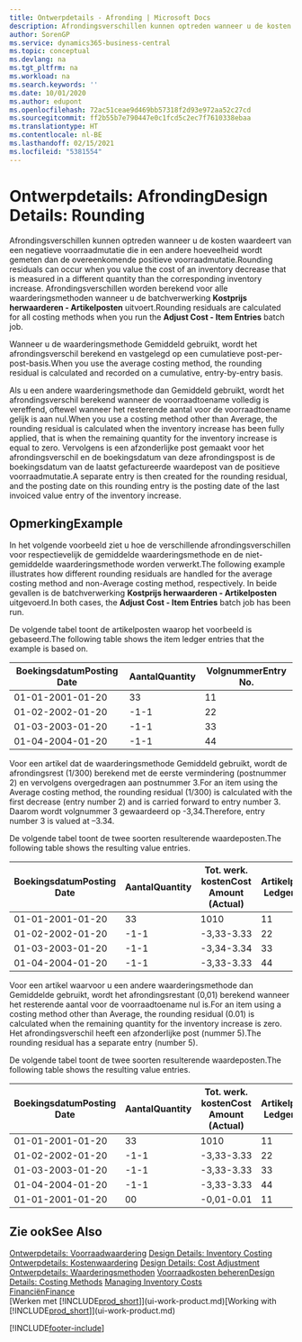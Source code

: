 ```yaml
---
title: Ontwerpdetails - Afronding | Microsoft Docs
description: Afrondingsverschillen kunnen optreden wanneer u de kosten waardeert van een negatieve voorraadmutatie die in een andere hoeveelheid wordt gemeten dan de overeenkomende positieve voorraadmutatie. Afrondingsverschillen worden berekend voor alle waarderingsmethoden wanneer u de batchverwerking **Kostprijs herwaarderen - Artikelposten** uitvoert.
author: SorenGP
ms.service: dynamics365-business-central
ms.topic: conceptual
ms.devlang: na
ms.tgt_pltfrm: na
ms.workload: na
ms.search.keywords: ''
ms.date: 10/01/2020
ms.author: edupont
ms.openlocfilehash: 72ac51ceae9d469bb57318f2d93e972aa52c27cd
ms.sourcegitcommit: ff2b55b7e790447e0c1fcd5c2ec7f7610338ebaa
ms.translationtype: HT
ms.contentlocale: nl-BE
ms.lasthandoff: 02/15/2021
ms.locfileid: "5381554"
---
```

# <a name="design-details-rounding"></a><span data-ttu-id="14896-104">Ontwerpdetails: Afronding</span><span class="sxs-lookup"><span data-stu-id="14896-104">Design Details: Rounding</span></span>
<span data-ttu-id="14896-105">Afrondingsverschillen kunnen optreden wanneer u de kosten waardeert van een negatieve voorraadmutatie die in een andere hoeveelheid wordt gemeten dan de overeenkomende positieve voorraadmutatie.</span><span class="sxs-lookup"><span data-stu-id="14896-105">Rounding residuals can occur when you value the cost of an inventory decrease that is measured in a different quantity than the corresponding inventory increase.</span></span> <span data-ttu-id="14896-106">Afrondingsverschillen worden berekend voor alle waarderingsmethoden wanneer u de batchverwerking **Kostprijs herwaarderen - Artikelposten** uitvoert.</span><span class="sxs-lookup"><span data-stu-id="14896-106">Rounding residuals are calculated for all costing methods when you run the **Adjust Cost - Item Entries** batch job.</span></span>  

 <span data-ttu-id="14896-107">Wanneer u de waarderingsmethode Gemiddeld gebruikt, wordt het afrondingsverschil berekend en vastgelegd op een cumulatieve post-per-post-basis.</span><span class="sxs-lookup"><span data-stu-id="14896-107">When you use the average costing method, the rounding residual is calculated and recorded on a cumulative, entry-by-entry basis.</span></span>  

 <span data-ttu-id="14896-108">Als u een andere waarderingsmethode dan Gemiddeld gebruikt, wordt het afrondingsverschil berekend wanneer de voorraadtoename volledig is vereffend, oftewel wanneer het resterende aantal voor de voorraadtoename gelijk is aan nul.</span><span class="sxs-lookup"><span data-stu-id="14896-108">When you use a costing method other than Average, the rounding residual is calculated when the inventory increase has been fully applied, that is when the remaining quantity for the inventory increase is equal to zero.</span></span> <span data-ttu-id="14896-109">Vervolgens is een afzonderlijke post gemaakt voor het afrondingsverschil en de boekingsdatum van deze afrondingspost is de boekingsdatum van de laatst gefactureerde waardepost van de positieve voorraadmutatie.</span><span class="sxs-lookup"><span data-stu-id="14896-109">A separate entry is then created for the rounding residual, and the posting date on this rounding entry is the posting date of the last invoiced value entry of the inventory increase.</span></span>  

## <a name="example"></a><span data-ttu-id="14896-110">Opmerking</span><span class="sxs-lookup"><span data-stu-id="14896-110">Example</span></span>  
 <span data-ttu-id="14896-111">In het volgende voorbeeld ziet u hoe de verschillende afrondingsverschillen voor respectievelijk de gemiddelde waarderingsmethode en de niet-gemiddelde waarderingsmethode worden verwerkt.</span><span class="sxs-lookup"><span data-stu-id="14896-111">The following example illustrates how different rounding residuals are handled for the average costing method and non-Average costing method, respectively.</span></span> <span data-ttu-id="14896-112">In beide gevallen is de batchverwerking **Kostprijs herwaarderen - Artikelposten** uitgevoerd.</span><span class="sxs-lookup"><span data-stu-id="14896-112">In both cases, the **Adjust Cost - Item Entries** batch job has been run.</span></span>  

 <span data-ttu-id="14896-113">De volgende tabel toont de artikelposten waarop het voorbeeld is gebaseerd.</span><span class="sxs-lookup"><span data-stu-id="14896-113">The following table shows the item ledger entries that the example is based on.</span></span>  

|<span data-ttu-id="14896-114">Boekingsdatum</span><span class="sxs-lookup"><span data-stu-id="14896-114">Posting Date</span></span>|<span data-ttu-id="14896-115">Aantal</span><span class="sxs-lookup"><span data-stu-id="14896-115">Quantity</span></span>|<span data-ttu-id="14896-116">Volgnummer</span><span class="sxs-lookup"><span data-stu-id="14896-116">Entry No.</span></span>|  
|------------------|--------------|---------------|  
|<span data-ttu-id="14896-117">01-01-20</span><span class="sxs-lookup"><span data-stu-id="14896-117">01-01-20</span></span>|<span data-ttu-id="14896-118">3</span><span class="sxs-lookup"><span data-stu-id="14896-118">3</span></span>|<span data-ttu-id="14896-119">1</span><span class="sxs-lookup"><span data-stu-id="14896-119">1</span></span>|  
|<span data-ttu-id="14896-120">01-02-20</span><span class="sxs-lookup"><span data-stu-id="14896-120">02-01-20</span></span>|<span data-ttu-id="14896-121">-1</span><span class="sxs-lookup"><span data-stu-id="14896-121">-1</span></span>|<span data-ttu-id="14896-122">2</span><span class="sxs-lookup"><span data-stu-id="14896-122">2</span></span>|  
|<span data-ttu-id="14896-123">01-03-20</span><span class="sxs-lookup"><span data-stu-id="14896-123">03-01-20</span></span>|<span data-ttu-id="14896-124">-1</span><span class="sxs-lookup"><span data-stu-id="14896-124">-1</span></span>|<span data-ttu-id="14896-125">3</span><span class="sxs-lookup"><span data-stu-id="14896-125">3</span></span>|  
|<span data-ttu-id="14896-126">01-04-20</span><span class="sxs-lookup"><span data-stu-id="14896-126">04-01-20</span></span>|<span data-ttu-id="14896-127">-1</span><span class="sxs-lookup"><span data-stu-id="14896-127">-1</span></span>|<span data-ttu-id="14896-128">4</span><span class="sxs-lookup"><span data-stu-id="14896-128">4</span></span>|  

 <span data-ttu-id="14896-129">Voor een artikel dat de waarderingsmethode Gemiddeld gebruikt, wordt de afrondingsrest (1/300) berekend met de eerste vermindering (postnummer 2) en vervolgens overgedragen aan postnummer 3.</span><span class="sxs-lookup"><span data-stu-id="14896-129">For an item using the Average costing method, the rounding residual (1/300) is calculated with the first decrease (entry number 2) and is carried forward to entry number 3.</span></span> <span data-ttu-id="14896-130">Daarom wordt volgnummer 3 gewaardeerd op -3,34.</span><span class="sxs-lookup"><span data-stu-id="14896-130">Therefore, entry number 3 is valued at –3.34.</span></span>  

 <span data-ttu-id="14896-131">De volgende tabel toont de twee soorten resulterende waardeposten.</span><span class="sxs-lookup"><span data-stu-id="14896-131">The following table shows the resulting value entries.</span></span>  

|<span data-ttu-id="14896-132">Boekingsdatum</span><span class="sxs-lookup"><span data-stu-id="14896-132">Posting Date</span></span>|<span data-ttu-id="14896-133">Aantal</span><span class="sxs-lookup"><span data-stu-id="14896-133">Quantity</span></span>|<span data-ttu-id="14896-134">Tot. werk. kosten</span><span class="sxs-lookup"><span data-stu-id="14896-134">Cost Amount (Actual)</span></span>|<span data-ttu-id="14896-135">Artikelpostnr.</span><span class="sxs-lookup"><span data-stu-id="14896-135">Item Ledger Entry No.</span></span>|<span data-ttu-id="14896-136">Volgnummer</span><span class="sxs-lookup"><span data-stu-id="14896-136">Entry No.</span></span>|  
|------------------|--------------|----------------------------|---------------------------|---------------|  
|<span data-ttu-id="14896-137">01-01-20</span><span class="sxs-lookup"><span data-stu-id="14896-137">01-01-20</span></span>|<span data-ttu-id="14896-138">3</span><span class="sxs-lookup"><span data-stu-id="14896-138">3</span></span>|<span data-ttu-id="14896-139">10</span><span class="sxs-lookup"><span data-stu-id="14896-139">10</span></span>|<span data-ttu-id="14896-140">1</span><span class="sxs-lookup"><span data-stu-id="14896-140">1</span></span>|<span data-ttu-id="14896-141">1</span><span class="sxs-lookup"><span data-stu-id="14896-141">1</span></span>|  
|<span data-ttu-id="14896-142">01-02-20</span><span class="sxs-lookup"><span data-stu-id="14896-142">02-01-20</span></span>|<span data-ttu-id="14896-143">-1</span><span class="sxs-lookup"><span data-stu-id="14896-143">-1</span></span>|<span data-ttu-id="14896-144">-3,33</span><span class="sxs-lookup"><span data-stu-id="14896-144">-3.33</span></span>|<span data-ttu-id="14896-145">2</span><span class="sxs-lookup"><span data-stu-id="14896-145">2</span></span>|<span data-ttu-id="14896-146">2</span><span class="sxs-lookup"><span data-stu-id="14896-146">2</span></span>|  
|<span data-ttu-id="14896-147">01-03-20</span><span class="sxs-lookup"><span data-stu-id="14896-147">03-01-20</span></span>|<span data-ttu-id="14896-148">-1</span><span class="sxs-lookup"><span data-stu-id="14896-148">-1</span></span>|<span data-ttu-id="14896-149">-3,34</span><span class="sxs-lookup"><span data-stu-id="14896-149">-3.34</span></span>|<span data-ttu-id="14896-150">3</span><span class="sxs-lookup"><span data-stu-id="14896-150">3</span></span>|<span data-ttu-id="14896-151">3</span><span class="sxs-lookup"><span data-stu-id="14896-151">3</span></span>|  
|<span data-ttu-id="14896-152">01-04-20</span><span class="sxs-lookup"><span data-stu-id="14896-152">04-01-20</span></span>|<span data-ttu-id="14896-153">-1</span><span class="sxs-lookup"><span data-stu-id="14896-153">-1</span></span>|<span data-ttu-id="14896-154">-3,33</span><span class="sxs-lookup"><span data-stu-id="14896-154">-3.33</span></span>|<span data-ttu-id="14896-155">4</span><span class="sxs-lookup"><span data-stu-id="14896-155">4</span></span>|<span data-ttu-id="14896-156">4</span><span class="sxs-lookup"><span data-stu-id="14896-156">4</span></span>|  

 <span data-ttu-id="14896-157">Voor een artikel waarvoor u een andere waarderingsmethode dan Gemiddelde gebruikt, wordt het afrondingsrestant (0,01) berekend wanneer het resterende aantal voor de voorraadtoename nul is.</span><span class="sxs-lookup"><span data-stu-id="14896-157">For an item using a costing method other than Average, the rounding residual (0.01) is calculated when the remaining quantity for the inventory increase is zero.</span></span> <span data-ttu-id="14896-158">Het afrondingsverschil heeft een afzonderlijke post (nummer 5).</span><span class="sxs-lookup"><span data-stu-id="14896-158">The rounding residual has a separate entry (number 5).</span></span>  

 <span data-ttu-id="14896-159">De volgende tabel toont de twee soorten resulterende waardeposten.</span><span class="sxs-lookup"><span data-stu-id="14896-159">The following table shows the resulting value entries.</span></span>  

|<span data-ttu-id="14896-160">Boekingsdatum</span><span class="sxs-lookup"><span data-stu-id="14896-160">Posting Date</span></span>|<span data-ttu-id="14896-161">Aantal</span><span class="sxs-lookup"><span data-stu-id="14896-161">Quantity</span></span>|<span data-ttu-id="14896-162">Tot. werk. kosten</span><span class="sxs-lookup"><span data-stu-id="14896-162">Cost Amount (Actual)</span></span>|<span data-ttu-id="14896-163">Artikelpostnr.</span><span class="sxs-lookup"><span data-stu-id="14896-163">Item Ledger Entry No.</span></span>|<span data-ttu-id="14896-164">Volgnummer</span><span class="sxs-lookup"><span data-stu-id="14896-164">Entry No.</span></span>|  
|------------------|--------------|----------------------------|---------------------------|---------------|  
|<span data-ttu-id="14896-165">01-01-20</span><span class="sxs-lookup"><span data-stu-id="14896-165">01-01-20</span></span>|<span data-ttu-id="14896-166">3</span><span class="sxs-lookup"><span data-stu-id="14896-166">3</span></span>|<span data-ttu-id="14896-167">10</span><span class="sxs-lookup"><span data-stu-id="14896-167">10</span></span>|<span data-ttu-id="14896-168">1</span><span class="sxs-lookup"><span data-stu-id="14896-168">1</span></span>|<span data-ttu-id="14896-169">1</span><span class="sxs-lookup"><span data-stu-id="14896-169">1</span></span>|  
|<span data-ttu-id="14896-170">01-02-20</span><span class="sxs-lookup"><span data-stu-id="14896-170">02-01-20</span></span>|<span data-ttu-id="14896-171">-1</span><span class="sxs-lookup"><span data-stu-id="14896-171">-1</span></span>|<span data-ttu-id="14896-172">-3,33</span><span class="sxs-lookup"><span data-stu-id="14896-172">-3.33</span></span>|<span data-ttu-id="14896-173">2</span><span class="sxs-lookup"><span data-stu-id="14896-173">2</span></span>|<span data-ttu-id="14896-174">2</span><span class="sxs-lookup"><span data-stu-id="14896-174">2</span></span>|  
|<span data-ttu-id="14896-175">01-03-20</span><span class="sxs-lookup"><span data-stu-id="14896-175">03-01-20</span></span>|<span data-ttu-id="14896-176">-1</span><span class="sxs-lookup"><span data-stu-id="14896-176">-1</span></span>|<span data-ttu-id="14896-177">-3,33</span><span class="sxs-lookup"><span data-stu-id="14896-177">-3.33</span></span>|<span data-ttu-id="14896-178">3</span><span class="sxs-lookup"><span data-stu-id="14896-178">3</span></span>|<span data-ttu-id="14896-179">3</span><span class="sxs-lookup"><span data-stu-id="14896-179">3</span></span>|  
|<span data-ttu-id="14896-180">01-04-20</span><span class="sxs-lookup"><span data-stu-id="14896-180">04-01-20</span></span>|<span data-ttu-id="14896-181">-1</span><span class="sxs-lookup"><span data-stu-id="14896-181">-1</span></span>|<span data-ttu-id="14896-182">-3,33</span><span class="sxs-lookup"><span data-stu-id="14896-182">-3.33</span></span>|<span data-ttu-id="14896-183">4</span><span class="sxs-lookup"><span data-stu-id="14896-183">4</span></span>|<span data-ttu-id="14896-184">4</span><span class="sxs-lookup"><span data-stu-id="14896-184">4</span></span>|  
|<span data-ttu-id="14896-185">01-01-20</span><span class="sxs-lookup"><span data-stu-id="14896-185">01-01-20</span></span>|<span data-ttu-id="14896-186">0</span><span class="sxs-lookup"><span data-stu-id="14896-186">0</span></span>|<span data-ttu-id="14896-187">-0,01</span><span class="sxs-lookup"><span data-stu-id="14896-187">-0.01</span></span>|<span data-ttu-id="14896-188">1</span><span class="sxs-lookup"><span data-stu-id="14896-188">1</span></span>|<span data-ttu-id="14896-189">5</span><span class="sxs-lookup"><span data-stu-id="14896-189">5</span></span>|  

## <a name="see-also"></a><span data-ttu-id="14896-190">Zie ook</span><span class="sxs-lookup"><span data-stu-id="14896-190">See Also</span></span>  
 <span data-ttu-id="14896-191">[Ontwerpdetails: Voorraadwaardering](design-details-inventory-costing.md) </span><span class="sxs-lookup"><span data-stu-id="14896-191">[Design Details: Inventory Costing](design-details-inventory-costing.md) </span></span>  
 <span data-ttu-id="14896-192">[Ontwerpdetails: Kostenwaardering](design-details-cost-adjustment.md) </span><span class="sxs-lookup"><span data-stu-id="14896-192">[Design Details: Cost Adjustment](design-details-cost-adjustment.md) </span></span>  
 <span data-ttu-id="14896-193">[Ontwerpdetails: Waarderingsmethoden](design-details-costing-methods.md) [Voorraadkosten beheren](finance-manage-inventory-costs.md)</span><span class="sxs-lookup"><span data-stu-id="14896-193">[Design Details: Costing Methods](design-details-costing-methods.md) [Managing Inventory Costs](finance-manage-inventory-costs.md)</span></span>  
 [<span data-ttu-id="14896-194">Financiën</span><span class="sxs-lookup"><span data-stu-id="14896-194">Finance</span></span>](finance.md)  
 <span data-ttu-id="14896-195">[Werken met [!INCLUDE[prod_short](includes/prod_short.md)]](ui-work-product.md)</span><span class="sxs-lookup"><span data-stu-id="14896-195">[Working with [!INCLUDE[prod_short](includes/prod_short.md)]](ui-work-product.md)</span></span>


[!INCLUDE[footer-include](includes/footer-banner.md)]